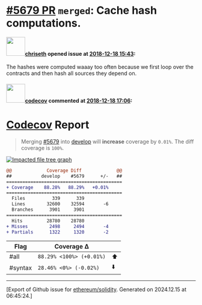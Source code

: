 # [\#5679 PR](https://github.com/ethereum/solidity/pull/5679) `merged`: Cache hash computations.

#### <img src="https://avatars.githubusercontent.com/u/9073706?v=4" width="50">[chriseth](https://github.com/chriseth) opened issue at [2018-12-18 15:43](https://github.com/ethereum/solidity/pull/5679):

The hashes were computed waaay too often because we first loop over the contracts and then hash all sources they depend on.

#### <img src="https://avatars.githubusercontent.com/in/254?v=4" width="50">[codecov](https://github.com/apps/codecov) commented at [2018-12-18 17:06](https://github.com/ethereum/solidity/pull/5679#issuecomment-448295196):

# [Codecov](https://codecov.io/gh/ethereum/solidity/pull/5679?src=pr&el=h1) Report
> Merging [#5679](https://codecov.io/gh/ethereum/solidity/pull/5679?src=pr&el=desc) into [develop](https://codecov.io/gh/ethereum/solidity/commit/d959407f66d91ec5f7b05947193d58ae5b9468a9?src=pr&el=desc) will **increase** coverage by `0.01%`.
> The diff coverage is `100%`.

[![Impacted file tree graph](https://codecov.io/gh/ethereum/solidity/pull/5679/graphs/tree.svg?width=650&token=87PGzVEwU0&height=150&src=pr)](https://codecov.io/gh/ethereum/solidity/pull/5679?src=pr&el=tree)

```diff
@@             Coverage Diff             @@
##           develop    #5679      +/-   ##
===========================================
+ Coverage    88.28%   88.29%   +0.01%     
===========================================
  Files          339      339              
  Lines        32600    32594       -6     
  Branches      3901     3901              
===========================================
  Hits         28780    28780              
+ Misses        2498     2494       -4     
+ Partials      1322     1320       -2
```

| Flag | Coverage Δ | |
|---|---|---|
| #all | `88.29% <100%> (+0.01%)` | :arrow_up: |
| #syntax | `28.46% <0%> (-0.02%)` | :arrow_down: |


-------------------------------------------------------------------------------



[Export of Github issue for [ethereum/solidity](https://github.com/ethereum/solidity). Generated on 2024.12.15 at 06:45:24.]
